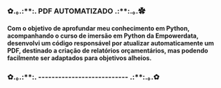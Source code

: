 <h3>✿.｡.:**:. PDF AUTOMATIZADO .:**:.｡.✿</h2>

<h4>Com o objetivo de aprofundar meu conhecimento em Python, acompanhando o curso de imersão em Python da Empowerdata, desenvolvi um código responsável por atualizar automaticamente um PDF, destinado a criação de relatórios orçamentários, mas podendo facilmente ser adaptados para objetivos alheios.</h3>

<h3>✿.｡.:**:. --------------------------- .:**:.｡.✿</h2>
